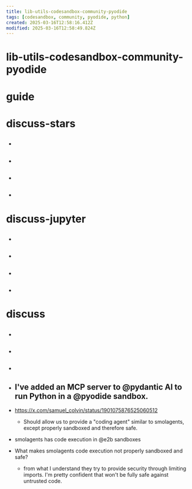 ```yaml
---
title: lib-utils-codesandbox-community-pyodide
tags: [codesandbox, community, pyodide, python]
created: 2025-03-16T12:58:16.412Z
modified: 2025-03-16T12:58:49.824Z
---
```


# lib-utils-codesandbox-community-pyodide

# guide

# discuss-stars
- ## 

- ## 

- ## 

- ## 
# discuss-jupyter
- ## 

- ## 

- ## 

- ## 
# discuss
- ## 

- ## 

- ## 

- ## I've added an MCP server to @pydantic AI to run Python in a @pyodide sandbox.
- https://x.com/samuel_colvin/status/1901075876525060512
  - Should allow us to provide a "coding agent" similar to smolagents, except properly sandboxed and therefore safe.

- smolagents has code execution in @e2b sandboxes

- What makes smolagents code execution not properly sandboxed and safe?
  - from what I understand they try to provide security through limiting imports. I'm pretty confident that won't be fully safe against untrusted code.
